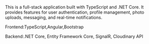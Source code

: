 This is a full-stack application built with TypeScript and .NET Core. It provides features for user authentication, profile management, photo uploads, messaging, and real-time notifications.

Frontend:TypeScript,Angular,Bootstrap

Backend:.NET Core, Entity Framework Core, SignalR, Cloudinary API
